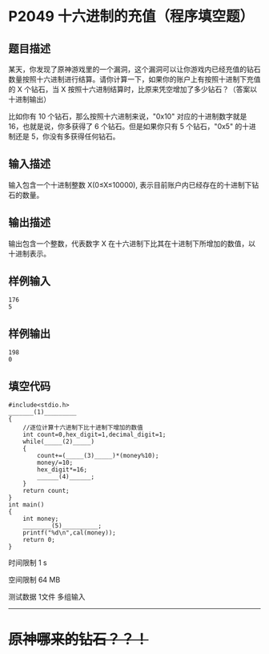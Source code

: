 # P2049 十六进制的充值（程序填空题）

## 题目描述
某天，你发现了原神游戏里的一个漏洞，这个漏洞可以让你游戏内已经充值的钻石数量按照十六进制进行结算。请你计算一下，如果你的账户上有按照十进制下充值的 X 个钻石，当 X 按照十六进制结算时，比原来凭空增加了多少钻石？（答案以十进制输出）

比如你有 10 个钻石，那么按照十六进制来说，"0x10" 对应的十进制数字就是 16，也就是说，你多获得了 6 个钻石。但是如果你只有 5 个钻石，"0x5" 的十进制还是 5，你没有多获得任何钻石。

## 输入描述
输入包含一个十进制整数 X(0≤X≤10000), 表示目前账户内已经存在的十进制下钻石的数量。

## 输出描述
输出包含一个整数，代表数字 X 在十六进制下比其在十进制下所增加的数值，以十进制表示。

## 样例输入

```
176
5
```

## 样例输出

```
198
0
```

## 填空代码
```
#include<stdio.h>
_______(1)_________
{
	//逐位计算十六进制下比十进制下增加的数值
	int count=0,hex_digit=1,decimal_digit=1;
	while(_____(2)_____)
	{
		count+=(_____(3)_____)*(money%10);
		money/=10;
		hex_digit*=16;
		______(4)______;
	}
	return count;
}
int main()
{
	int money;
	________(5)__________;
	printf("%d\n",cal(money));
	return 0;
}
```

时间限制  1 s

空间限制  64 MB

测试数据  1文件 多组输入

***
# ~~原神哪来的钻石？？！~~
